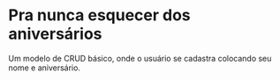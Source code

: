# Pra nunca esquecer dos aniversários
Um modelo de CRUD básico, onde o usuário se cadastra colocando seu nome e aniversário.